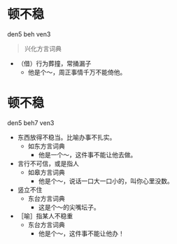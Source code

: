 





# 顿不稳
den5 beh ven3
> 兴化方言词典
- （借）行为葬撞，常捅漏子
  - 他是个～，周正事情千万不能倚他。

# 顿不稳
den5 beh7 ven3
+ 东西放得不稳当。比喻办事不扎实。
  * 如东方言词典
    - 他是一个～，这件事不能让他去做。
+ 言行不可信，或是指人
  * 如皋方言词典
    - 他是个～，说话一口大一口小的，叫你心里没数。
+ 竖立不住
  * 东台方言词典
    - 这是个～的尖嘴坛子。
+ ［喻］指某人不稳重
  * 东台方言词典
    - 他是个～，这件事不能让他办！
